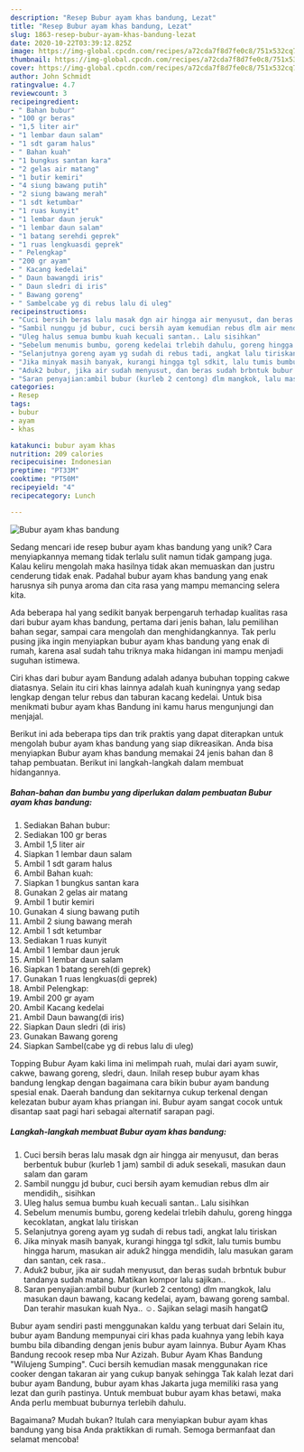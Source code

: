 ```yaml
---
description: "Resep Bubur ayam khas bandung, Lezat"
title: "Resep Bubur ayam khas bandung, Lezat"
slug: 1863-resep-bubur-ayam-khas-bandung-lezat
date: 2020-10-22T03:39:12.825Z
image: https://img-global.cpcdn.com/recipes/a72cda7f8d7fe0c8/751x532cq70/bubur-ayam-khas-bandung-foto-resep-utama.jpg
thumbnail: https://img-global.cpcdn.com/recipes/a72cda7f8d7fe0c8/751x532cq70/bubur-ayam-khas-bandung-foto-resep-utama.jpg
cover: https://img-global.cpcdn.com/recipes/a72cda7f8d7fe0c8/751x532cq70/bubur-ayam-khas-bandung-foto-resep-utama.jpg
author: John Schmidt
ratingvalue: 4.7
reviewcount: 3
recipeingredient:
- " Bahan bubur"
- "100 gr beras"
- "1,5 liter air"
- "1 lembar daun salam"
- "1 sdt garam halus"
- " Bahan kuah"
- "1 bungkus santan kara"
- "2 gelas air matang"
- "1 butir kemiri"
- "4 siung bawang putih"
- "2 siung bawang merah"
- "1 sdt ketumbar"
- "1 ruas kunyit"
- "1 lembar daun jeruk"
- "1 lembar daun salam"
- "1 batang serehdi geprek"
- "1 ruas lengkuasdi geprek"
- " Pelengkap"
- "200 gr ayam"
- " Kacang kedelai"
- " Daun bawangdi iris"
- " Daun sledri di iris"
- " Bawang goreng"
- " Sambelcabe yg di rebus lalu di uleg"
recipeinstructions:
- "Cuci bersih beras lalu masak dgn air hingga air menyusut, dan beras berbentuk bubur (kurleb 1 jam) sambil di aduk sesekali, masukan daun salam dan garam"
- "Sambil nunggu jd bubur, cuci bersih ayam kemudian rebus dlm air mendidih,, sisihkan"
- "Uleg halus semua bumbu kuah kecuali santan.. Lalu sisihkan"
- "Sebelum menumis bumbu, goreng kedelai trlebih dahulu, goreng hingga kecoklatan, angkat lalu tiriskan"
- "Selanjutnya goreng ayam yg sudah di rebus tadi, angkat lalu tiriskan"
- "Jika minyak masih banyak, kurangi hingga tgl sdkit, lalu tumis bumbu hingga harum, masukan air aduk2 hingga mendidih, lalu masukan garam dan santan, cek rasa.."
- "Aduk2 bubur, jika air sudah menyusut, dan beras sudah brbntuk bubur tandanya sudah matang. Matikan kompor lalu sajikan.."
- "Saran penyajian:ambil bubur (kurleb 2 centong) dlm mangkok, lalu masukan daun bawang, kacang kedelai, ayam, bawang goreng sambal. Dan terahir masukan kuah Nya.. ☺. Sajikan selagi masih hangat😋"
categories:
- Resep
tags:
- bubur
- ayam
- khas

katakunci: bubur ayam khas 
nutrition: 209 calories
recipecuisine: Indonesian
preptime: "PT33M"
cooktime: "PT50M"
recipeyield: "4"
recipecategory: Lunch

---
```



![Bubur ayam khas bandung](https://img-global.cpcdn.com/recipes/a72cda7f8d7fe0c8/751x532cq70/bubur-ayam-khas-bandung-foto-resep-utama.jpg)

Sedang mencari ide resep bubur ayam khas bandung yang unik? Cara menyiapkannya memang tidak terlalu sulit namun tidak gampang juga. Kalau keliru mengolah maka hasilnya tidak akan memuaskan dan justru cenderung tidak enak. Padahal bubur ayam khas bandung yang enak harusnya sih punya aroma dan cita rasa yang mampu memancing selera kita.

Ada beberapa hal yang sedikit banyak berpengaruh terhadap kualitas rasa dari bubur ayam khas bandung, pertama dari jenis bahan, lalu pemilihan bahan segar, sampai cara mengolah dan menghidangkannya. Tak perlu pusing jika ingin menyiapkan bubur ayam khas bandung yang enak di rumah, karena asal sudah tahu triknya maka hidangan ini mampu menjadi suguhan istimewa.

Ciri khas dari bubur ayam Bandung adalah adanya bubuhan topping cakwe diatasnya. Selain itu ciri khas lainnya adalah kuah kuningnya yang sedap lengkap dengan telur rebus dan taburan kacang kedelai. Untuk bisa menikmati bubur ayam khas Bandung ini kamu harus mengunjungi dan menjajal.


Berikut ini ada beberapa tips dan trik praktis yang dapat diterapkan untuk mengolah bubur ayam khas bandung yang siap dikreasikan. Anda bisa menyiapkan Bubur ayam khas bandung memakai 24 jenis bahan dan 8 tahap pembuatan. Berikut ini langkah-langkah dalam membuat hidangannya.

<!--inarticleads1-->

##### Bahan-bahan dan bumbu yang diperlukan dalam pembuatan Bubur ayam khas bandung:

1. Sediakan  Bahan bubur:
1. Sediakan 100 gr beras
1. Ambil 1,5 liter air
1. Siapkan 1 lembar daun salam
1. Ambil 1 sdt garam halus
1. Ambil  Bahan kuah:
1. Siapkan 1 bungkus santan kara
1. Gunakan 2 gelas air matang
1. Ambil 1 butir kemiri
1. Gunakan 4 siung bawang putih
1. Ambil 2 siung bawang merah
1. Ambil 1 sdt ketumbar
1. Sediakan 1 ruas kunyit
1. Ambil 1 lembar daun jeruk
1. Ambil 1 lembar daun salam
1. Siapkan 1 batang sereh(di geprek)
1. Gunakan 1 ruas lengkuas(di geprek)
1. Ambil  Pelengkap:
1. Ambil 200 gr ayam
1. Ambil  Kacang kedelai
1. Ambil  Daun bawang(di iris)
1. Siapkan  Daun sledri (di iris)
1. Gunakan  Bawang goreng
1. Siapkan  Sambel(cabe yg di rebus lalu di uleg)


Topping Bubur Ayam kaki lima ini melimpah ruah, mulai dari ayam suwir, cakwe, bawang goreng, sledri, daun. Inilah resep bubur ayam khas bandung lengkap dengan bagaimana cara bikin bubur ayam bandung spesial enak. Daerah bandung dan sekitarnya cukup terkenal dengan kelezatan bubur ayam khas priangan ini. Bubur ayam sangat cocok untuk disantap saat pagi hari sebagai alternatif sarapan pagi. 

<!--inarticleads2-->

##### Langkah-langkah membuat Bubur ayam khas bandung:

1. Cuci bersih beras lalu masak dgn air hingga air menyusut, dan beras berbentuk bubur (kurleb 1 jam) sambil di aduk sesekali, masukan daun salam dan garam
1. Sambil nunggu jd bubur, cuci bersih ayam kemudian rebus dlm air mendidih,, sisihkan
1. Uleg halus semua bumbu kuah kecuali santan.. Lalu sisihkan
1. Sebelum menumis bumbu, goreng kedelai trlebih dahulu, goreng hingga kecoklatan, angkat lalu tiriskan
1. Selanjutnya goreng ayam yg sudah di rebus tadi, angkat lalu tiriskan
1. Jika minyak masih banyak, kurangi hingga tgl sdkit, lalu tumis bumbu hingga harum, masukan air aduk2 hingga mendidih, lalu masukan garam dan santan, cek rasa..
1. Aduk2 bubur, jika air sudah menyusut, dan beras sudah brbntuk bubur tandanya sudah matang. Matikan kompor lalu sajikan..
1. Saran penyajian:ambil bubur (kurleb 2 centong) dlm mangkok, lalu masukan daun bawang, kacang kedelai, ayam, bawang goreng sambal. Dan terahir masukan kuah Nya.. ☺. Sajikan selagi masih hangat😋


Bubur ayam sendiri pasti menggunakan kaldu yang terbuat dari Selain itu, bubur ayam Bandung mempunyai ciri khas pada kuahnya yang lebih kaya bumbu bila dibanding dengan jenis bubur ayam lainnya. Bubur Ayam Khas Bandung recook resep mba Nur Azizah. Bubur Ayam Khas Bandung &#34;Wilujeng Sumping&#34;. Cuci bersih kemudian masak menggunakan rice cooker dengan takaran air yang cukup banyak sehingga Tak kalah lezat dari bubur ayam Bandung, bubur ayam khas Jakarta juga memiliki rasa yang lezat dan gurih pastinya. Untuk membuat bubur ayam khas betawi, maka Anda perlu membuat buburnya terlebih dahulu. 

Bagaimana? Mudah bukan? Itulah cara menyiapkan bubur ayam khas bandung yang bisa Anda praktikkan di rumah. Semoga bermanfaat dan selamat mencoba!
